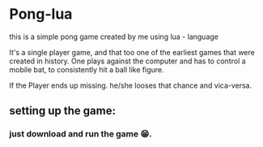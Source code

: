 # Pong-lua
this is a simple pong game created by me using lua - language

It's a single player game, and that too one of the earliest games that were created in history.
One plays against the computer and has to control a mobile bat, to consistently hit a ball like figure.

If the Player ends up missing. he/she looses that chance and vica-versa.

## setting up the game:
  ### just download and run the game 😁.
  
